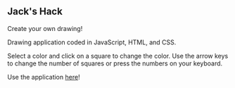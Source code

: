 Jack's Hack
-----------

Create your own drawing!

Drawing application coded in JavaScript, HTML, and CSS.
    
Select a color and click on a square to change the color. Use the arrow keys to change the number of squares or press the numbers on your keyboard.

Use the application [here](https://jack-hack.glitch.me/)!